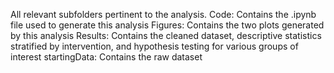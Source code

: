 All relevant subfolders pertinent to the analysis.
Code: Contains the .ipynb file used to generate this analysis
Figures: Contains the two plots generated by this analysis
Results: Contains the cleaned dataset, descriptive statistics stratified by intervention, and hypothesis testing for various groups of interest
startingData: Contains the raw dataset
